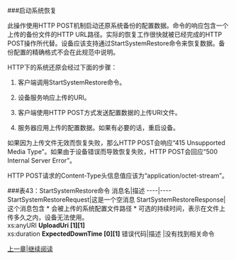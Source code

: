 ###启动系统恢复

此操作使用HTTP POST机制启动还原系统备份的配置数据。命令的响应包含一个上传的备份文件的HTTP URL路径。实际的恢复工作很快就被已经完成的HTTP POST操作所代替。设备应该支持通过StartSystemRestore命令来恢复数据。备份配置的精确格式不会在此规范中说明。

HTTP下的系统还原会经过下面的步骤：
1. 客户端调用StartSystemRestore命令。

2. 设备服务响应上传的URI。

3. 客户端使用HTTP POST方式发送配置数据的上传URI文件。

4. 服务器应用上传的配置数据。如果有必要的话，重启设备。

如果因为上传文件无效而恢复失败，那么HTTP POST会响应“415 Unsupported Media Type”。如果由于设备错误而导致恢复失败，HTTP POST会回应“500 Internal Server Error”。

HTTP POST请求的Content-Type头信息值应该为“application/octet-stream”。

###表43：StartSystemRestore命令
消息名|描述
----|----
StartSystemRestoreRequest|这是一个空消息
StartSystemRestoreResponse|这个消息包含 * 会被上传的系统配置文件路径 * 可选的持续时间，表示在文件上传多久之内，设备无法使用。<br />xs:anyURI **UploadUri [1][1]**<br />xs:duration **ExpectedDownTime [0][1]**
错误代码|描述
 |没有找到相关命令


[上一章](08.03.04.md)|[继续阅读](08.03.06.md)

